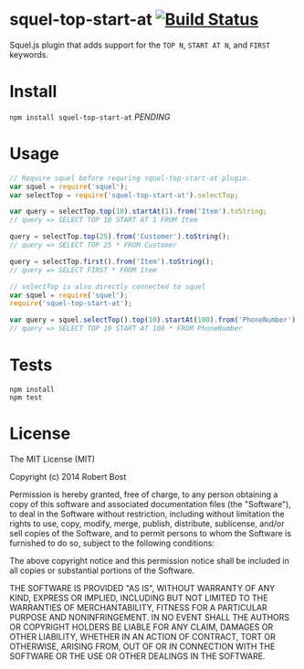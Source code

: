 
squel-top-start-at [![Build Status](https://travis-ci.org/bostrt/squel-top-start-at.svg?branch=master)](https://travis-ci.org/bostrt/squel-top-start-at)
==================

Squel.js plugin that adds support for the `TOP N`, `START AT N`, and `FIRST` keywords.

Install
========
`npm install squel-top-start-at` *PENDING*

Usage
======

```javascript
// Require squel before requring squel-top-start-at plugin.
var squel = require('squel');
var selectTop = require('squel-top-start-at').selectTop;

var query = selectTop.top(10).startAt(1).from('Item').toString;
// query => SELECT TOP 10 START AT 1 FROM Item

query = selectTop.top(25).from('Customer').toString();
// query => SELECT TOP 25 * FROM Customer

query = selectTop.first().from('Item').toString();
// query => SELECT FIRST * FROM Item
```

```javascript
// selectTop is also directly connected to squel
var squel = require('squel');
require('squel-top-start-at');

var query = squel.selectTop().top(10).startAt(100).from('PhoneNumber').toString();
// query => SELECT TOP 10 START AT 100 * FROM PhoneNumber
```

Tests
=====
```shell
npm install
npm test
```

License
=======
The MIT License (MIT)

Copyright (c) 2014 Robert Bost

Permission is hereby granted, free of charge, to any person obtaining a copy
of this software and associated documentation files (the "Software"), to deal
in the Software without restriction, including without limitation the rights
to use, copy, modify, merge, publish, distribute, sublicense, and/or sell
copies of the Software, and to permit persons to whom the Software is
furnished to do so, subject to the following conditions:

The above copyright notice and this permission notice shall be included in all
copies or substantial portions of the Software.

THE SOFTWARE IS PROVIDED "AS IS", WITHOUT WARRANTY OF ANY KIND, EXPRESS OR
IMPLIED, INCLUDING BUT NOT LIMITED TO THE WARRANTIES OF MERCHANTABILITY,
FITNESS FOR A PARTICULAR PURPOSE AND NONINFRINGEMENT. IN NO EVENT SHALL THE
AUTHORS OR COPYRIGHT HOLDERS BE LIABLE FOR ANY CLAIM, DAMAGES OR OTHER
LIABILITY, WHETHER IN AN ACTION OF CONTRACT, TORT OR OTHERWISE, ARISING FROM,
OUT OF OR IN CONNECTION WITH THE SOFTWARE OR THE USE OR OTHER DEALINGS IN THE
SOFTWARE.